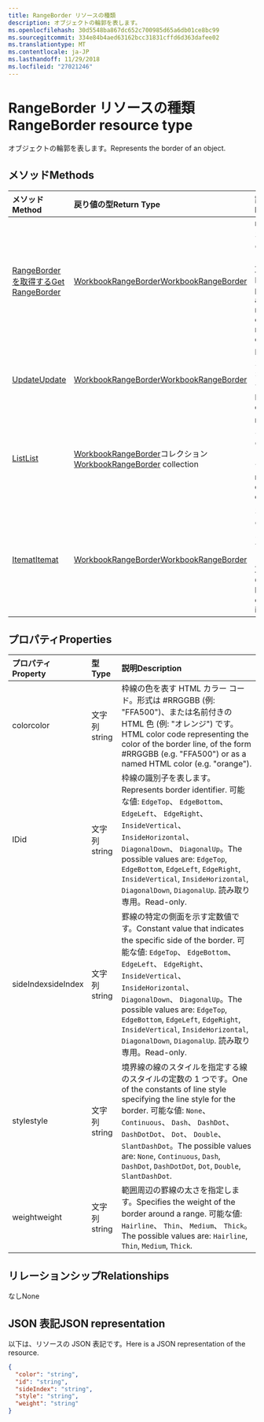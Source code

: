 ```yaml
---
title: RangeBorder リソースの種類
description: オブジェクトの輪郭を表します。
ms.openlocfilehash: 30d5548ba867dc652c700985d65a6db01ce8bc99
ms.sourcegitcommit: 334e84b4aed63162bcc31831cffd6d363dafee02
ms.translationtype: MT
ms.contentlocale: ja-JP
ms.lasthandoff: 11/29/2018
ms.locfileid: "27021246"
---
```

# <a name="rangeborder-resource-type"></a><span data-ttu-id="8cee3-103">RangeBorder リソースの種類</span><span class="sxs-lookup"><span data-stu-id="8cee3-103">RangeBorder resource type</span></span>

<span data-ttu-id="8cee3-104">オブジェクトの輪郭を表します。</span><span class="sxs-lookup"><span data-stu-id="8cee3-104">Represents the border of an object.</span></span>


## <a name="methods"></a><span data-ttu-id="8cee3-105">メソッド</span><span class="sxs-lookup"><span data-stu-id="8cee3-105">Methods</span></span>

| <span data-ttu-id="8cee3-106">メソッド</span><span class="sxs-lookup"><span data-stu-id="8cee3-106">Method</span></span>           | <span data-ttu-id="8cee3-107">戻り値の型</span><span class="sxs-lookup"><span data-stu-id="8cee3-107">Return Type</span></span>    |<span data-ttu-id="8cee3-108">説明</span><span class="sxs-lookup"><span data-stu-id="8cee3-108">Description</span></span>|
|:---------------|:--------|:----------|
|[<span data-ttu-id="8cee3-109">RangeBorder を取得する</span><span class="sxs-lookup"><span data-stu-id="8cee3-109">Get RangeBorder</span></span>](../api/rangeborder-get.md) | [<span data-ttu-id="8cee3-110">WorkbookRangeBorder</span><span class="sxs-lookup"><span data-stu-id="8cee3-110">WorkbookRangeBorder</span></span>](rangeborder.md) |<span data-ttu-id="8cee3-111">rangeBorder オブジェクトのプロパティと関係を読み取ります。</span><span class="sxs-lookup"><span data-stu-id="8cee3-111">Read properties and relationships of rangeBorder object.</span></span>|
|[<span data-ttu-id="8cee3-112">Update</span><span class="sxs-lookup"><span data-stu-id="8cee3-112">Update</span></span>](../api/rangeborder-update.md) | [<span data-ttu-id="8cee3-113">WorkbookRangeBorder</span><span class="sxs-lookup"><span data-stu-id="8cee3-113">WorkbookRangeBorder</span></span>](rangeborder.md) |<span data-ttu-id="8cee3-114">RangeBorder オブジェクトを更新します。</span><span class="sxs-lookup"><span data-stu-id="8cee3-114">Update RangeBorder object.</span></span> |
|[<span data-ttu-id="8cee3-115">List</span><span class="sxs-lookup"><span data-stu-id="8cee3-115">List</span></span>](../api/rangeborder-list.md) | <span data-ttu-id="8cee3-116">[WorkbookRangeBorder](rangeborder.md)コレクション</span><span class="sxs-lookup"><span data-stu-id="8cee3-116">[WorkbookRangeBorder](rangeborder.md) collection</span></span> |<span data-ttu-id="8cee3-117">rangeBorder オブジェクトのコレクションを取得します。</span><span class="sxs-lookup"><span data-stu-id="8cee3-117">Get rangeBorder object collection.</span></span> |
|[<span data-ttu-id="8cee3-118">Itemat</span><span class="sxs-lookup"><span data-stu-id="8cee3-118">Itemat</span></span>](../api/rangebordercollection-itemat.md)|[<span data-ttu-id="8cee3-119">WorkbookRangeBorder</span><span class="sxs-lookup"><span data-stu-id="8cee3-119">WorkbookRangeBorder</span></span>](rangeborder.md)|<span data-ttu-id="8cee3-120">オブジェクトのインデックスを使用して、境界線オブジェクトを取得します。</span><span class="sxs-lookup"><span data-stu-id="8cee3-120">Gets a border object using its index</span></span>|

## <a name="properties"></a><span data-ttu-id="8cee3-121">プロパティ</span><span class="sxs-lookup"><span data-stu-id="8cee3-121">Properties</span></span>
| <span data-ttu-id="8cee3-122">プロパティ</span><span class="sxs-lookup"><span data-stu-id="8cee3-122">Property</span></span>     | <span data-ttu-id="8cee3-123">型</span><span class="sxs-lookup"><span data-stu-id="8cee3-123">Type</span></span>   |<span data-ttu-id="8cee3-124">説明</span><span class="sxs-lookup"><span data-stu-id="8cee3-124">Description</span></span>|
|:---------------|:--------|:----------|
|<span data-ttu-id="8cee3-125">color</span><span class="sxs-lookup"><span data-stu-id="8cee3-125">color</span></span>|<span data-ttu-id="8cee3-126">文字列</span><span class="sxs-lookup"><span data-stu-id="8cee3-126">string</span></span>|<span data-ttu-id="8cee3-127">枠線の色を表す HTML カラー コード。形式は #RRGGBB (例: "FFA500")、または名前付きの HTML 色 (例: "オレンジ") です。</span><span class="sxs-lookup"><span data-stu-id="8cee3-127">HTML color code representing the color of the border line, of the form #RRGGBB (e.g. "FFA500") or as a named HTML color (e.g. "orange").</span></span>|
|<span data-ttu-id="8cee3-128">ID</span><span class="sxs-lookup"><span data-stu-id="8cee3-128">id</span></span>|<span data-ttu-id="8cee3-129">文字列</span><span class="sxs-lookup"><span data-stu-id="8cee3-129">string</span></span>|<span data-ttu-id="8cee3-130">枠線の識別子を表します。</span><span class="sxs-lookup"><span data-stu-id="8cee3-130">Represents border identifier.</span></span> <span data-ttu-id="8cee3-131">可能な値: `EdgeTop`、 `EdgeBottom`、 `EdgeLeft`、 `EdgeRight`、 `InsideVertical`、 `InsideHorizontal`、 `DiagonalDown`、 `DiagonalUp`。</span><span class="sxs-lookup"><span data-stu-id="8cee3-131">The possible values are: `EdgeTop`, `EdgeBottom`, `EdgeLeft`, `EdgeRight`, `InsideVertical`, `InsideHorizontal`, `DiagonalDown`, `DiagonalUp`.</span></span> <span data-ttu-id="8cee3-132">読み取り専用。</span><span class="sxs-lookup"><span data-stu-id="8cee3-132">Read-only.</span></span>|
|<span data-ttu-id="8cee3-133">sideIndex</span><span class="sxs-lookup"><span data-stu-id="8cee3-133">sideIndex</span></span>|<span data-ttu-id="8cee3-134">文字列</span><span class="sxs-lookup"><span data-stu-id="8cee3-134">string</span></span>|<span data-ttu-id="8cee3-135">罫線の特定の側面を示す定数値です。</span><span class="sxs-lookup"><span data-stu-id="8cee3-135">Constant value that indicates the specific side of the border.</span></span> <span data-ttu-id="8cee3-136">可能な値: `EdgeTop`、 `EdgeBottom`、 `EdgeLeft`、 `EdgeRight`、 `InsideVertical`、 `InsideHorizontal`、 `DiagonalDown`、 `DiagonalUp`。</span><span class="sxs-lookup"><span data-stu-id="8cee3-136">The possible values are: `EdgeTop`, `EdgeBottom`, `EdgeLeft`, `EdgeRight`, `InsideVertical`, `InsideHorizontal`, `DiagonalDown`, `DiagonalUp`.</span></span> <span data-ttu-id="8cee3-137">読み取り専用。</span><span class="sxs-lookup"><span data-stu-id="8cee3-137">Read-only.</span></span>|
|<span data-ttu-id="8cee3-138">style</span><span class="sxs-lookup"><span data-stu-id="8cee3-138">style</span></span>|<span data-ttu-id="8cee3-139">文字列</span><span class="sxs-lookup"><span data-stu-id="8cee3-139">string</span></span>|<span data-ttu-id="8cee3-140">境界線の線のスタイルを指定する線のスタイルの定数の 1 つです。</span><span class="sxs-lookup"><span data-stu-id="8cee3-140">One of the constants of line style specifying the line style for the border.</span></span> <span data-ttu-id="8cee3-141">可能な値: `None`、 `Continuous`、 `Dash`、 `DashDot`、 `DashDotDot`、 `Dot`、 `Double`、 `SlantDashDot`。</span><span class="sxs-lookup"><span data-stu-id="8cee3-141">The possible values are: `None`, `Continuous`, `Dash`, `DashDot`, `DashDotDot`, `Dot`, `Double`, `SlantDashDot`.</span></span>|
|<span data-ttu-id="8cee3-142">weight</span><span class="sxs-lookup"><span data-stu-id="8cee3-142">weight</span></span>|<span data-ttu-id="8cee3-143">文字列</span><span class="sxs-lookup"><span data-stu-id="8cee3-143">string</span></span>|<span data-ttu-id="8cee3-144">範囲周辺の罫線の太さを指定します。</span><span class="sxs-lookup"><span data-stu-id="8cee3-144">Specifies the weight of the border around a range.</span></span> <span data-ttu-id="8cee3-145">可能な値: `Hairline`、 `Thin`、 `Medium`、 `Thick`。</span><span class="sxs-lookup"><span data-stu-id="8cee3-145">The possible values are: `Hairline`, `Thin`, `Medium`, `Thick`.</span></span>|

## <a name="relationships"></a><span data-ttu-id="8cee3-146">リレーションシップ</span><span class="sxs-lookup"><span data-stu-id="8cee3-146">Relationships</span></span>
<span data-ttu-id="8cee3-147">なし</span><span class="sxs-lookup"><span data-stu-id="8cee3-147">None</span></span>


## <a name="json-representation"></a><span data-ttu-id="8cee3-148">JSON 表記</span><span class="sxs-lookup"><span data-stu-id="8cee3-148">JSON representation</span></span>

<span data-ttu-id="8cee3-149">以下は、リソースの JSON 表記です。</span><span class="sxs-lookup"><span data-stu-id="8cee3-149">Here is a JSON representation of the resource.</span></span>

<!--{
  "blockType": "resource",
  "optionalProperties": [],
  "baseType": "microsoft.graph.entity",
  "@odata.type": "microsoft.graph.workbookRangeBorder"
}-->

```json
{
  "color": "string",
  "id": "string",
  "sideIndex": "string",
  "style": "string",
  "weight": "string"
}

```

<!-- uuid: 8fcb5dbc-d5aa-4681-8e31-b001d5168d79
2015-10-25 14:57:30 UTC -->
<!-- {
  "type": "#page.annotation",
  "description": "RangeBorder resource",
  "keywords": "",
  "section": "documentation",
  "tocPath": ""
}-->